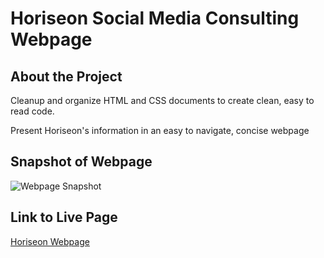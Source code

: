 
# Horiseon Social Media Consulting Webpage

## About the Project

Cleanup and organize HTML and CSS documents to create clean, easy to read code.

Present Horiseon's information in an easy to navigate, concise webpage

## Snapshot of Webpage

![Webpage Snapshot](assets/images/screen-shot.png)

## Link to Live Page

[Horiseon Webpage](https://allanaleerskov.github.io/Horiseon-Webpage/)
